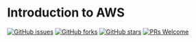 # Introduction to AWS
[![GitHub issues](https://img.shields.io/github/issues/Develop-Packt/Introduction-to-AWS.svg)](https://github.com/Develop-Packt/Introduction-to-AWS/issues)
[![GitHub forks](https://img.shields.io/github/forks/Develop-Packt/Introduction-to-AWS.svg)](https://github.com/Develop-Packt/Introduction-to-AWS/network)
[![GitHub stars](https://img.shields.io/github/stars/Develop-Packt/Introduction-to-AWS.svg)](https://github.com/Develop-Packt/Introduction-to-AWS/stargazers)
[![PRs Welcome](https://img.shields.io/badge/PRs-welcome-brightgreen.svg)](https://github.com/Develop-Packt/Introduction-to-AWS/pulls)
